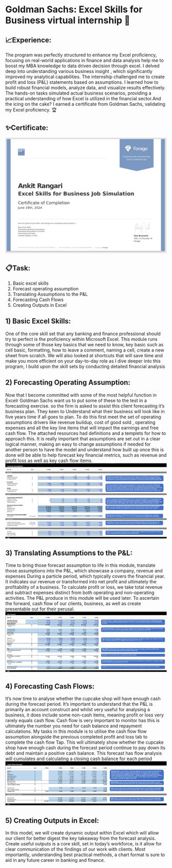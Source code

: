 # Goldman Sachs: Excel Skills for Business virtual internship 🚀

## 📈Experience: 
The program was perfectly structured to enhance my Excel proficiency, focusing on real-world applications in finance and data analysis help me to boost my MBA knowledge to data driven decision through excel. I delved deep into understanding various business insight , which significantly improved my analytical capabilities. The internship challenged me to create profit and loss (P&L) statements based on assumptions. I learned how to build robust financial models, analyze data, and visualize results effectively. The hands-on tasks simulated actual business scenarios, providing a practical understanding of how Excel is utilized in the financial sector.And the icing on the cake? I earned a certificate from Goldman Sachs, validating my Excel proficiency. 🏆

## ✨Certificate: 
![img](https://github.com/AnkitRangari/Goldman-Sachs-Excel-Skills-for-Business-virtual-internship/blob/main/Sheet%20Images/Certificate.png)

## 📋Task: 
1) Basic excel skills 
2) Forecast operating assumption
3) Translating	Assumptions	to	the	P&L
4) Forecasting	Cash	Flows
5) Creating	Outputs	in	Excel

## 1) Basic Excel Skills: 
One of the core skill set that any banking and finance professional should try to perfect is the proficiency within Microsoft Excel. This module runs through some of those key basics that we need to know, key basic such as cell basic, formatting, how to leave a comment, naming a cell, create a new sheet from scratch. We will also looked at shortcuts that will save time and make you more efficient on your day-to-day role as I dive deeper into this program, I build upon the skill sets by conducting detailed financial analysis

## 2) Forecasting Operating Assumption:
Now that I become committed with some of the most helpful function in Excelr Goldman Sachs want us to put some of these to the test in a forecasting exercise. so the firm is asked to assist this client forecasting it’s business plan. They keen to Understand what their  business will look like in five years time if all goes to plan. To do this first meet the set of operating assumptions drivers like revenue buildup, cost of good sold , operating expenses and all the key line items that will impact the earnings and free cash flow. The attached resources had definitions and a templets for how to approach this. It is really important that assumptions are set out in a clear logical manner, making an easy to change assumptions if needed for another person to have the model and understand how built up once this is done will be able to help forecast key financial metrics, such as revenue and profit loss as well as key cash flow items.
![img](https://github.com/AnkitRangari/Goldman-Sachs-Excel-Skills-for-Business-virtual-internship/blob/main/Sheet%20Images/Task%202.png)

## 3) Translating	Assumptions	to	the	P&L:
Time to bring those forecast assumption to life in this module, translate those assumptions into the P&L, which showcase a company, revenue and expenses During a particle period, which typically covers the financial year. It indicates our revenue or transformed into net profit and ultimately the profitability of a business. To calculate profit or loss, we take total revenue and subtract expenses distinct from both operating and non-operating activities. The  P&L produce in this module will be used later. To ascertain the forward, cash flow of our clients, business, as well as create presentable out for their perusal.
![img](https://github.com/AnkitRangari/Goldman-Sachs-Excel-Skills-for-Business-virtual-internship/blob/main/Sheet%20Images/Task%203.png)

## 4) Forecasting	Cash	Flows:
It’s now time to analyse whether the cupcake shop will have enough cash during the forecast period. It’s important to understand that the P&L is primarily an account construct and whilst very useful for analysing a business, it does include some non-cash items, meaning profit or loss very rarely equals cash flow. Cash flow is very important to monitor has this is ultimately the number you need for cash balance and repayment calculations. My tasks in this module is to utilise the cash flow flow assumption alongside the previous completed profit and loss tab to complete the cash flow Tap. This will ultimately show whether the cupcake shop have enough cash during the forecast period continue to pay down its debt and maintain a positive cash balance. This forecast has flow analysis will cumulates and calculating a closing cash balance for each period
![img](https://github.com/AnkitRangari/Goldman-Sachs-Excel-Skills-for-Business-virtual-internship/blob/main/Sheet%20Images/Task%204.png)

## 5) Creating	Outputs	in	Excel: 
In this model, we will create dynamic output within Excel which will allow our client for better digest the key takeaway from the forecast analysis. Create useful outputs is a core skill, set in today’s workforce, is it allow for clear communication of the findings of our work with clients. Most importantly, understanding best practical methods, a chart format is sure to aid in any future career in banking and finance.
